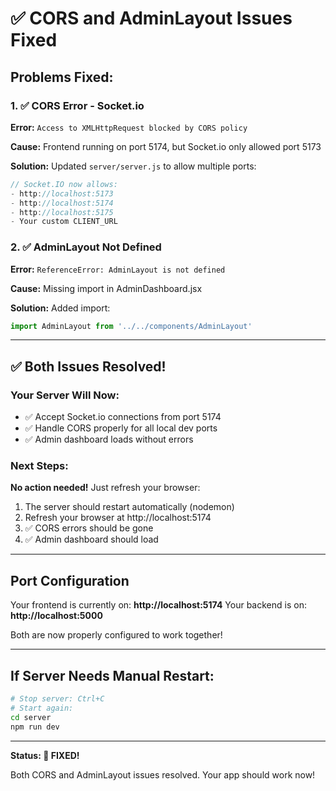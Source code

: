 # ✅ CORS and AdminLayout Issues Fixed

## Problems Fixed:

### 1. ✅ CORS Error - Socket.io
**Error:** `Access to XMLHttpRequest blocked by CORS policy`

**Cause:** Frontend running on port 5174, but Socket.io only allowed port 5173

**Solution:** Updated `server/server.js` to allow multiple ports:
```javascript
// Socket.IO now allows:
- http://localhost:5173
- http://localhost:5174
- http://localhost:5175
- Your custom CLIENT_URL
```

### 2. ✅ AdminLayout Not Defined
**Error:** `ReferenceError: AdminLayout is not defined`

**Cause:** Missing import in AdminDashboard.jsx

**Solution:** Added import:
```javascript
import AdminLayout from '../../components/AdminLayout'
```

---

## ✅ Both Issues Resolved!

### Your Server Will Now:
- ✅ Accept Socket.io connections from port 5174
- ✅ Handle CORS properly for all local dev ports
- ✅ Admin dashboard loads without errors

### Next Steps:

**No action needed!** Just refresh your browser:

1. The server should restart automatically (nodemon)
2. Refresh your browser at http://localhost:5174
3. ✅ CORS errors should be gone
4. ✅ Admin dashboard should load

---

## Port Configuration

Your frontend is currently on: **http://localhost:5174**
Your backend is on: **http://localhost:5000**

Both are now properly configured to work together!

---

## If Server Needs Manual Restart:

```bash
# Stop server: Ctrl+C
# Start again:
cd server
npm run dev
```

---

**Status: 🎉 FIXED!**

Both CORS and AdminLayout issues resolved. Your app should work now!
